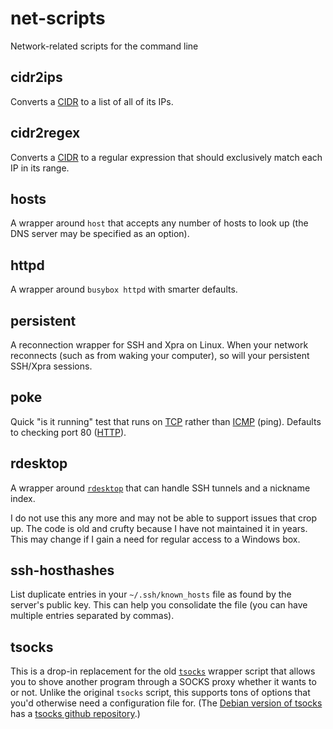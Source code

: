 # net-scripts
Network-related scripts for the command line


## cidr2ips

Converts a [CIDR](https://en.wikipedia.org/wiki/Classless_Inter-Domain_Routing "Classless Inter-Domain Routing") to a list of all of its IPs.


## cidr2regex

Converts a [CIDR](https://en.wikipedia.org/wiki/Classless_Inter-Domain_Routing "Classless Inter-Domain Routing") to a regular expression that should exclusively match each IP in its range.


## hosts

A wrapper around `host` that accepts any number of hosts to look up (the DNS server may be specified as an option).


## httpd

A wrapper around `busybox httpd` with smarter defaults.


## persistent

A reconnection wrapper for SSH and Xpra on Linux. When your network reconnects (such as from waking your computer), so will your persistent SSH/Xpra sessions.


## poke

Quick "is it running" test that runs on [TCP](https://en.wikipedia.org/wiki/Transmission_Control_Protocol "Transmission Control Protocol") rather than [ICMP](https://en.wikipedia.org/wiki/Internet_Control_Message_Protocol "Internet Control Message Protocol") (ping).  Defaults to checking port 80 ([HTTP](https://en.wikipedia.org/wiki/Hypertext_Transfer_Protocol "Hypertext Transfer Protocol")).


## rdesktop

A wrapper around [`rdesktop`](https://github.com/rdesktop/rdesktop) that can handle SSH tunnels and a nickname index.

I do not use this any more and may not be able to support issues that crop up.  The code is old and crufty because I have not maintained it in years.  This may change if I gain a need for regular access to a Windows box.


## ssh-hosthashes

List duplicate entries in your `~/.ssh/known_hosts` file as found by the server's public key.  This can help you consolidate the file (you can have multiple entries separated by commas).


## tsocks

This is a drop-in replacement for the old [`tsocks`](http://tsocks.sourceforge.net/) wrapper script that allows you to shove another program through a SOCKS proxy whether it wants to or not.  Unlike the original `tsocks` script, this supports tons of options that you'd otherwise need a configuration file for. (The [Debian version of tsocks](https://tracker.debian.org/pkg/tsocks) has a [tsocks github repository](https://github.com/TamasSzerb/tsocks).)


